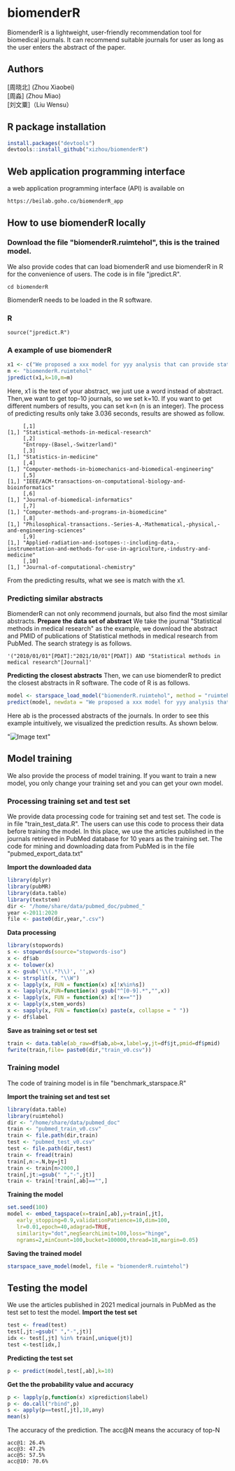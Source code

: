 

biomenderR
==========
BiomenderR is a lightweight, user-friendly recommendation tool for biomedical journals. It can recommend suitable journals for user as long as the user enters the abstract of the paper.
## Authors



[周晓北] (Zhou Xiaobei)  
[周淼]  (Zhou Miao)                             
[刘文粟]（Liu Wensu）

## R package installation
```r
install.packages("devtools")
devtools::install_github("xizhou/biomenderR")
```

## Web application programming interface
a web application programming interface (API) is available on
```
https://beilab.goho.co/biomenderR_app
```

##  How to use biomenderR locally

###  Download the file "biomenderR.ruimtehol", this is the trained model. 
We also provide codes that can load biomenderR and use biomenderR in R for the convenience of users. The code is in file "jpredict.R".
```
cd biomenderR 
```
BiomenderR needs to be loaded in the R software.
### R  
```
source("jpredict.R") 
```
###  A example of use biomenderR
```r
x1 <- c("We proposed a xxx model for yyy analysis that can provide statistical inferences about zzz. The conceptual model framework and simulations are illustrated in the manuscript.")
m <- "biomenderR.ruimtehol"
jpredict(x1,k=10,m=m)
```
Here, x1 is the text of your abstract, we just use a word instead of abstract. Then,we want to get top-10 journals, so we set k=10. If you want to get different numbers of results, you can set k=n (n is an integer).  The process of predicting results only take 3.036 seconds, results are showed as follow.

```text
     [,1]                                      
[1,] "Statistical-methods-in-medical-research"
     [,2]
     "Entropy-(Basel,-Switzerland)"
     [,3]
[1,] "Statistics-in-medicine"
     [,4]
[1,] "Computer-methods-in-biomechanics-and-biomedical-engineering"
     [,5]
[1,] "IEEE/ACM-transactions-on-computational-biology-and-bioinformatics"
     [,6]
[1,] "Journal-of-biomedical-informatics"
     [,7]
[1,] "Computer-methods-and-programs-in-biomedicine"
     [,8]                                                                       
[1,] "Philosophical-transactions.-Series-A,-Mathematical,-physical,-and-engineering-sciences"
     [,9]                                                                       
[1,] "Applied-radiation-and-isotopes-:-including-data,-instrumentation-and-methods-for-use-in-agriculture,-industry-and-medicine"
     [,10]
[1,] "Journal-of-computational-chemistry"

```
From the predicting results, what we see is match with the x1.
###  Predicting similar abstracts
BiomenderR can not only recommend journals, but also find the most similar abstracts.
**Prepare the data set of abstract**
We take the journal "Statistical methods in medical research" as the example, we download the abstract and PMID of publications of Statistical methods in medical research from PubMed. The search strategy is as follows.
```
'("2010/01/01"[PDAT]:"2021/10/01"[PDAT]) AND "Statistical methods in medical research"[Journal]'
```
**Predicting the closest abstracts**
Then, we can use biomenderR to predict the closest abstracts in R software. The code of R is as follows.
```r
model <- starspace_load_model("biomenderR.ruimtehol", method = "ruimtehol")
predict(model, newdata = "We proposed a xxx model for yyy analysis that can provide statistical inferences about zzz. The conceptual model framework and simulations are illustrated in the manuscript.", basedoc=ab)
```
Here ab is the processed abstracts of the journals. In order to see this example intuitively, we visualized the prediction results. As shown below.

"![Image text](https://raw.githubusercontent.com/Miao-zhou/biomenderR/main/Fig.jpg)"

##  Model training
We also provide the process of model training. If you want to train a new model, you only change your training set and you can get your own model.

 ### Processing training set and test set
 
 We provide data processing code for training set and test set. The code is in file "train_test_data.R". The users can use this code to process their data before training the model.   In this place, we use the articles published in the journals retrieved in PubMed database for 10 years as the training set. The code for mining and downloading data from PubMed is in the file "pubmed_export_data.txt"
 
**Import the downloaded data**
```r
library(dplyr)
library(pubMR)
library(data.table)
library(textstem)
dir <- "/home/share/data/pubmed_doc/pubmed_"
year <-2011:2020
file <- paste0(dir,year,".csv")
```
**Data processing**
```r
library(stopwords)
s <- stopwords(source="stopwords-iso")
x <- df$ab
x <- tolower(x)
x <- gsub('\\(.*?\\)', '',x)
x <- strsplit(x, "\\W")
x <- lapply(x, FUN = function(x) x[!x%in%s])
x <- lapply(x,FUN=function(x) gsub("^[0-9].*","",x))
x <- lapply(x, FUN = function(x) x[!x==""])
x <- lapply(x,stem_words)
x <- sapply(x, FUN = function(x) paste(x, collapse = " "))
y <- df$label
```
**Save as training set or test set**
```r
train <- data.table(ab_raw=df$ab,ab=x,label=y,jt=df$jt,pmid=df$pmid)
fwrite(train,file= paste0(dir,"train_v0.csv"))
```

 ### Training model 
 The code of training model is in file "benchmark_starspace.R"
 
**Import the training set and test set** 
```r
library(data.table)
library(ruimtehol)
dir <- "/home/share/data/pubmed_doc"
train <- "pubmed_train_v0.csv"
train <- file.path(dir,train)
test <- "pubmed_test_v0.csv"
test <- file.path(dir,test)
train <- fread(train)
train[,n:=.N,by=jt]
train <- train[n>2000,]
train[,jt:=gsub(" ","-",jt)]
train <- train[!train[,ab]=="",]
```
**Training the model** 
```r
set.seed(100)
model <- embed_tagspace(x=train[,ab],y=train[,jt],
   early_stopping=0.9,validationPatience=10,dim=100,
   lr=0.01,epoch=40,adagrad=TRUE,
   similarity="dot",negSearchLimit=100,loss="hinge",
   ngrams=2,minCount=100,bucket=100000,thread=18,margin=0.05)
```
**Saving the trained model**
```r
starspace_save_model(model, file = "biomenderR.ruimtehol") 
```
##  Testing the model 
We use the articles published in 2021 medical journals in PubMed as the test set to test the model.
**Import the test set**
```r
test <- fread(test)
test[,jt:=gsub(" ","-",jt)]
idx <- test[,jt] %in% train[,unique(jt)]
test <-test[idx,]
```
**Predicting the test set**
```r
p <- predict(model,test[,ab],k=10)
```
**Get the the probability value and accuracy**
```r
p <- lapply(p,function(x) x$prediction$label)
p <- do.call("rbind",p)
s <- apply(p==test[,jt],10,any)
mean(s)
```
The accuracy of the prediction. The acc@N means  the accuracy of top-N
```text
acc@1: 26.4%
acc@3: 47.2%
acc@5: 57.5%
acc@10: 70.6%
```

